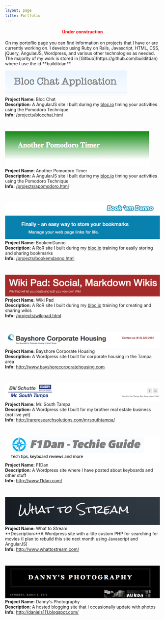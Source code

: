 ```yaml
---
layout: page
title: Portfolio
---
```

<h4 style="color:red;"><center>Under construction</center></h4>
On my portoflio page you can find information on projects that I have or are currently working on. I develop using Ruby on Rails, Javascript, HTML, CSS, jQuery, AngularJS, Wordpress, and various other technologies as needed. The majority of my work is stored in [Gitbub](https://github.com/builditdan) where I use the id **builditdan**.

<br>




[<img src="img/blocchat.png">](http://blocchat1.herokuapp.com/)<br>
**Project Name:** Bloc Chat<br>
**Description:** A AngularJS site I built during my [bloc.io](http://bloc.io) timing your activities using the Pomodoro Technique<br>
**Info:** <a href="/projects/blocchat.html">/projects/blocchat.html</a><br>
<div class="line-separator"></div>
<br>


[<img src="img/apomodoro.png">](http://apomodoro.herokuapp.com/)<br>
**Project Name:** Another Pomodoro Timer <br>
**Description:** A AngularJS site I built during my [bloc.io](http://bloc.io) timing your activities using the Pomodoro Technique<br>
**Info:** <a href="/projects/apomodoro.html">/projects/apomodoro.html</a><br>
<div class="line-separator"></div>
<br>



[<img src="img/bookemdanno.png">](https://bookemdanno.herokuapp.com/)<br>
**Project Name:** BookemDanno <br>
**Description:** A RoR site I built during my [bloc.io](http://bloc.io) training for easily storing and sharing bookmarks<br>
**Info:** <a href="/projects/bookemdanno.html">/projects/bookemdanno.html</a><br>
<div class="line-separator"></div>
<br>


[<img src="img/wikipad.png" >](https://wikipad1.herokuapp.com/)<br>
**Project Name:** Wiki Pad <br>
**Description:** A RoR site I built during my [bloc.io](http://bloc.io) training for creating and sharing wikis<br>
**Info:** <a href="/projects/wikipad.html">/projects/wikipad.html</a>
<div class="line-separator"></div>
<br>

[<img src="img/bayshorecorporatehousing.png" >](http://www.bayshorecorporatehousing.com/)<br>
**Project Name:** Bayshore Corporate Housing <br>
**Description:** A Wordpress site I built for corporate housing in the Tampa area<br>
**Info:** <a href="http://www.bayshorecorporatehousing.com">http://www.bayshorecorporatehousing.com</a></br>
<div class="line-separator"></div>
<br>


[<img src="img/mrsouthtampa.png" >](http://rareresearchsolutions.com/mrsouthtampa/)<br>
**Project Name:** Mr. South Tampa <br>
**Description:** A Wordpress site I built for my brother real estate business (not live yet)<br>
**Info:** <a href="http://rareresearchsolutions.com/mrsouthtampa/">http://rareresearchsolutions.com/mrsouthtampa/</a></br>
<div class="line-separator"></div>
<br>


[<img src="img/f1dan.png" >](http://www.f1dan.com/)<br>
**Project Name:** F1Dan <br>
**Description:** A Wordpress site where I have posted about keyboards and other stuff<br>
**Info:** <a href="http://www.f1dan.com/">http://www.f1dan.com/</a></br>
<div class="line-separator"></div>
<br>


[<img src="img/whattostream.png" >](http://www.whattostream.com/)<br>
**Project Name:** What to Stream <br>
**Description:**A Wordpress site with a litte custom PHP for searching for movies (I plan to rebuild this site next month using Javascript and AngularJS)<br>
**Info:** <a href="http://www.whattostream.com/">http://www.whattostream.com/</a></br>
<div class="line-separator"></div>
<br>


[<img src="img/daniels111_blogspot.png" >](http://daniels111.blogspot.com/)<br>
**Project Name:** Danny's Photography  <br>
**Description:** A hosted blogging site that I occasionally update with photos<br>
**Info:** <a href="http://daniels111.blogspot.com/">http://daniels111.blogspot.com/</a><br>
<div class="line-separator"></div>
<br>
